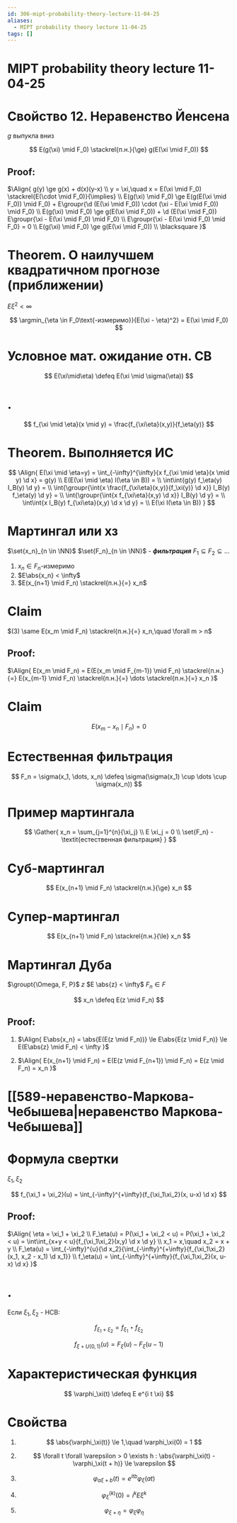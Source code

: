 ```yaml
---
id: 306-mipt-probability-theory-lecture-11-04-25
aliases:
  - MIPT probability theory lecture 11-04-25
tags: []
---
```


# MIPT probability theory lecture 11-04-25

# Свойство 12. Неравенство Йенсена

$g$ выпукла вниз

$$
E(g(\xi) \mid F_0) \stackrel{п.н.}{\ge} g(E(\xi \mid F_0))
$$

## Proof:

$\Align{
g(y) \ge g(x) + d(x)(y-x) \\
y = \xi,\quad x = E(\xi \mid F_0) \stackrel{E(\cdot \mid F_0)}{\implies} \\
E(g(\xi) \mid F_0) \ge E(g(E(\xi \mid F_0)) \mid F_0) + 
E\groupr{\d (E(\xi \mid F_0)) \cdot (\xi - E(\xi \mid F_0)) \mid F_0} \\
E(g(\xi) \mid F_0) \ge g(E(\xi \mid F_0)) + 
\d (E(\xi \mid F_0)) E\groupr{\xi - E(\xi \mid F_0) \mid F_0} \\
E\groupr{\xi - E(\xi \mid F_0) \mid F_0} = 0 \\
E(g(\xi) \mid F_0) \ge g(E(\xi \mid F_0)) \\
\blacksquare
}$

# Theorem. О наилучшем квадратичном прогнозе (приближении)

$E \xi^2 < \infty$

$$
\argmin_{\eta \in F_0\text{-измеримо}}{E(\xi - \eta)^2} = E(\xi \mid F_0)
$$

# Условное мат. ожидание отн. СВ

$$
E(\xi\mid\eta) \defeq E(\xi \mid \sigma(\eta))
$$

# .

$$
f_{\xi \mid \eta}(x \mid y) = \frac{f_{\xi\eta}(x,y)}{f_\eta(y)}
$$

# Theorem. Выполняется ИС

$$
\Align{
E(\xi \mid \eta=y) =
\int_{-\infty}^{\infty}{x f_{\xi \mid \eta}(x \mid y) \d x} = g(y) \\
E(E(\xi \mid \eta) I(\eta \in B)) = \\
\int\int{g(y) f_\eta(y) I_B(y) \d y} = \\
\int{\groupr{\int{x \frac{f_{\xi\eta}(x,y)}{f_\xi(y)} \d x}} I_B(y) f_\eta(y) \d y} =  \\
\int{\groupr{\int{x f_{\xi\eta}(x,y) \d x}} I_B(y) \d y} = \\
\int\int{x I_B(y) f_{\xi\eta}(x,y) \d x \d y} = \\
E(\xi I(\eta \in B))
}
$$

# Мартингал или хз

$\set{x_n}_{n \in \NN}$
$\set{F_n}_{n \in \NN}$ - **_фильтрация_**
$F_1 \subseteq F_2 \subseteq \dots$

1. $x_n \in F_n\text{-измеримо}$
2. $E\abs{x_n} < \infty$
3. $E(x_{n+1} \mid F_n) \stackrel{п.н.}{=} x_n$

# Claim

$(3) \same E(x_m \mid F_n) \stackrel{п.н.}{=} x_n,\quad \forall m > n$

## Proof:

$\Align{
E(x_m \mid F_n) = E(E(x_m \mid F_{m-1}) \mid F_n) \stackrel{п.н.}{=} 
E(x_{m-1} \mid F_n) \stackrel{п.н.}{=} \dots \stackrel{п.н.}{=} x_n
}$

# Claim

$$
E(x_m - x_n \mid F_n) = 0
$$

# Естественная фильтрация

$$
F_n = \sigma(x_1, \dots, x_n) \defeq \sigma(\sigma(x_1) \cup \dots \cup \sigma(x_n))
$$

# Пример мартингала

$$
\Gather{
x_n = \sum_{j=1}^{n}{\xi_j} \\
E \xi_j = 0 \\
\set{F_n} - \textit{естественная фильтрация}
}
$$

# Суб-мартингал

$$
E(x_{n+1} \mid F_n) \stackrel{п.н.}{\ge} x_n
$$

# Супер-мартингал

$$
E(x_{n+1} \mid F_n) \stackrel{п.н.}{\le} x_n
$$

# Мартингал Дуба

$\groupt{\Omega, F, P}$
$z$
$E \abs{z} < \infty$
$F_n \in F$

$$
x_n \defeq E(z \mid F_n)
$$

## Proof:

1. $\Align{
E\abs{x_n} = \abs{E(E(z \mid F_n))} \le 
E\abs{E(z \mid F_n)} \le
E(E\abs{z} \mid F_n) < \infty
}$

2. $\Align{
E(x_{n+1} \mid F_n) = E(E(z \mid F_{n+1}) \mid F_n) = E(z \mid F_n) = x_n
}$

# [[589-неравенство-Маркова-Чебышева|неравенство Маркова-Чебышева]]

# Формула свертки

$\xi_1,\xi_2$

$$
f_{\xi_1 + \xi_2}(u) = \int_{-\infty}^{+\infty}{f_{\xi_1\xi_2}(x, u-x) \d x}
$$

## Proof:

$\Align{
\eta = \xi_1 + \xi_2 \\
F_\eta(u) = P(\xi_1 + \xi_2 < u) = P(\xi_1 + \xi_2 < u) =
\int\int_{x+y < u}{f_{\xi_1\xi_2}(x,y) \d x \d y} \\
x_1 = x,\quad x_2 = x + y \\
F_\eta(u) = \int_{-\infty}^{u}{\d
x_2}{\int_{-\infty}^{+\infty}{f_{\xi_1\xi_2}(x_1, x_2 - x_1) \d x_1}} \\
f_\eta(u) = \int_{-\infty}^{+\infty}{f_{\xi_1\xi_2}(x, u-x) \d x}
}$

# .

Если $\xi_1,\xi_2$ - НСВ:

$$
f_{\xi_1 + \xi_2} = f_{\xi_1} \star f_{\xi_2}
$$

$$
f_{\xi + U(0,1)}(u) = F_\xi(u) - F_\xi(u - 1)
$$

# Характеристическая функция

$$
\varphi_\xi(t) \defeq E e^{i t \xi}
$$

# Свойства

1. $$
   \abs{\varphi_\xi(t)} \le 1,\quad \varphi_\xi(0) = 1
   $$
2. $$
   \forall t
   \forall \varepsilon > 0 \exists h :
   \abs{\varphi_\xi(t) - \varphi_\xi(t + h)} \le \varepsilon
   $$

3. $$
\varphi_{a\xi + b}(t) = e^{i t b} \varphi_\xi(a t)
$$

4. $$
\varphi_\xi^{(k)}(0) = i^k E \xi^k
$$

5. $$
\varphi_{\xi + \eta} = \varphi_\xi \varphi_\eta
$$
